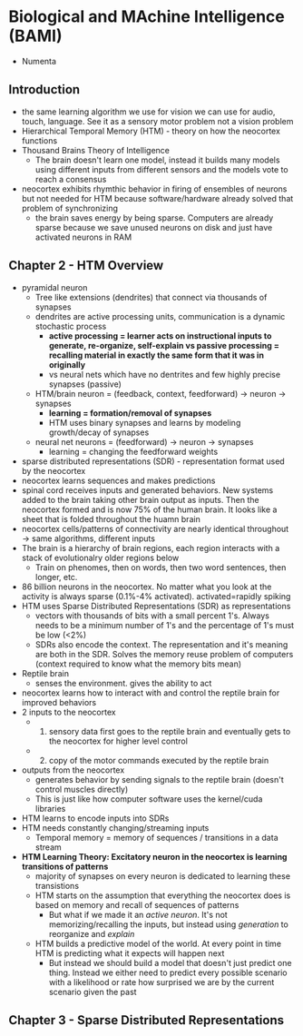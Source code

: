 # Biological and MAchine Intelligence (BAMI)
- Numenta

## Introduction
- the same learning algorithm we use for vision we can use for audio, touch, language. See it as a sensory motor problem not a vision problem
- Hierarchical Temporal Memory (HTM) - theory on how the neocortex functions
- Thousand Brains Theory of Intelligence
  - The brain doesn't learn one model, instead it builds many models using different inputs from different sensors and the models vote to reach a consensus
- neocortex exhibits rhymthic behavior in firing of ensembles of neurons but not needed for HTM because software/hardware already solved that problem of synchronizing
  - the brain saves energy by being sparse. Computers are already sparse because we save unused neurons on disk and just have activated neurons in RAM

## Chapter 2 - HTM Overview
- pyramidal neuron
  - Tree like extensions (dendrites) that connect via thousands of synapses
  - dendrites are active processing units, communication is a dynamic stochastic process
    - **active processing = learner acts on instructional inputs to generate, re-organize, self-explain vs passive processing = recalling material in exactly the same form that it was in originally**
    - vs neural nets which have no dentrites and few highly precise synapses (passive)
  - HTM/brain neuron = (feedback, context, feedforward) -> neuron -> synapses
    - **learning = formation/removal of synapses**
    - HTM uses binary synapses and learns by modeling growth/decay of synapses
  - neural net neurons = (feedforward) -> neuron -> synapses
    - learning = changing the feedforward weights
- sparse distributed representations (SDR) - representation format used by the neocortex
- neocortex learns sequences and makes predictions
- spinal cord receives inputs and generated behaviors. New systems added to the brain taking other brain output as inputs. Then the neocortex formed and is now 75% of the human brain. It looks like a sheet that is folded throughout the huamn brain
- neocortex cells/patterns of connectivity are nearly identical throughout -> same algorithms, different inputs
- The brain is a hierarchy of brain regions, each region interacts with a stack of evolutionalry older regions below
  - Train on phenomes, then on words, then two word sentences, then longer, etc.
- 86 billion neurons in the neocortex. No matter what you look at the activity is always sparse (0.1%-4% activated). activated=rapidly spiking
- HTM uses Sparse Distributed Representations (SDR) as representations
  - vectors with thousands of bits with a small percent 1's. Always needs to be a minimum number of 1's and the percentage of 1's must be low (<2%)
  - SDRs also encode the context. The representation and it's meaning are both in the SDR. Solves the memory reuse problem of computers (context required to know what the memory bits mean)
- Reptile brain
  - senses the environment. gives the ability to act
- neocortex learns how to interact with and control the reptile brain for improved behaviors
- 2 inputs to the neocortex
  - 1) sensory data first goes to the reptile brain and eventually gets to the neocortex for higher level control
  - 2) copy of the motor commands executed by the reptile brain
- outputs from the neocortex
  - generates behavior by sending signals to the reptile brain (doesn't control muscles directly)
  - This is just like how computer software uses the kernel/cuda libraries
- HTM learns to encode inputs into SDRs
- HTM needs constantly changing/streaming inputs
  - Temporal memory = memory of sequences / transitions in a data stream
- **HTM Learning Theory: Excitatory neuron in the neocortex is learning transitions of patterns**
  - majority of synapses on every neuron is dedicated to learning these transistions
  - HTM starts on the assumption that everything the neocortex does is based on memory and recall of sequences of patterns
    - But what if we made it an _active neuron_. It's not memorizing/recalling the inputs, but instead using _generation_ to reorganize and _explain_
  - HTM builds a predictive model of the world. At every point in time HTM is predicting what it expects will happen next
    - But instead we should build a model that doesn't just predict one thing. Instead we either need to predict every possible scenario with a likelihood or rate how surprised we are by the current scenario given the past

## Chapter 3 - Sparse Distributed Representations
